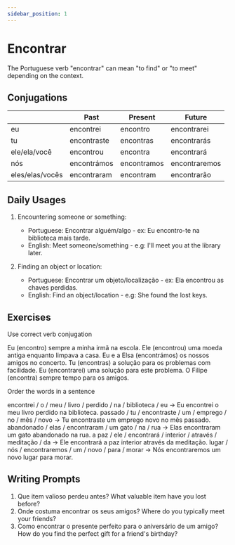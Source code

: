 ```yaml
---
sidebar_position: 1
---
```


# Encontrar

The Portuguese verb "encontrar" can mean "to find" or "to meet" depending on the context.

## Conjugations

|                 | Past        | Present     | Future        |
| --------------- | ----------- | ----------- | ------------- |
| eu              | encontrei   | encontro    | encontrarei   |
| tu              | encontraste | encontras   | encontrarás   |
| ele/ela/você    | encontrou   | encontra    | encontrará    |
| nós             | encontrámos | encontramos | encontraremos |
| eles/elas/vocês | encontraram | encontram   | encontrarão   |

## Daily Usages

1. Encountering someone or something:

   - Portuguese: Encontrar alguém/algo - ex: Eu encontro-te na biblioteca mais tarde.
   - English: Meet someone/something - e.g: I'll meet you at the library later.

2. Finding an object or location:

   - Portuguese: Encontrar um objeto/localização - ex: Ela encontrou as chaves perdidas.
   - English: Find an object/location - e.g: She found the lost keys.

## Exercises

Use correct verb conjugation

Eu (encontro) sempre a minha irmã na escola.
Ele (encontrou) uma moeda antiga enquanto limpava a casa.
Eu e a Elsa (encontrámos) os nossos amigos no concerto.
Tu (encontras) a solução para os problemas com facilidade.
Eu (encontrarei) uma solução para este problema.
O Filipe (encontra) sempre tempo para os amigos.

Order the words in a sentence

encontrei / o / meu / livro / perdido / na / biblioteca / eu -> Eu encontrei o meu livro perdido na biblioteca.
passado / tu / encontraste / um / emprego / no / mês / novo -> Tu encontraste um emprego novo no mês passado.
abandonado / elas / encontraram / um gato / na / rua -> Elas encontraram um gato abandonado na rua.
a paz / ele / encontrará / interior / através / meditação / da -> Ele encontrará a paz interior através da meditação.
lugar / nós / encontraremos / um / novo / para / morar -> Nós encontraremos um novo lugar para morar.

## Writing Prompts

1. Que item valioso perdeu antes? What valuable item have you lost before?
2. Onde costuma encontrar os seus amigos? Where do you typically meet your friends?
3. Como encontrar o presente perfeito para o aniversário de um amigo? How do you find the perfect gift for a friend's birthday?
